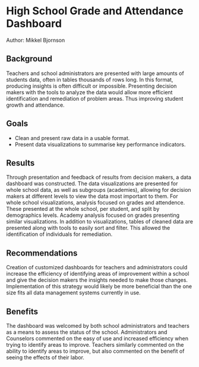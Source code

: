 # High School Grade and Attendance Dashboard
Author: Mikkel Bjornson

## Background
Teachers and school administrators are presented with large amounts of students data, often in tables thousands of rows long. In this format, producing insights is often difficult or impossible. Presenting decision makers with the tools to analyze the data would allow more efficient identification and remediation of problem areas. Thus improving student growth and attendance. 
## Goals
-	Clean and present raw data in a usable format.
-	Present data visualizations to summarise key performance indicators. 
## Results
Through presentation and feedback of results from decision makers, a data dashboard was constructed. The data visualizations are presented for whole school data, as well as subgroups (academies), allowing for decision makers at different levels to view the data most important to them. For whole school visualizations, analysis focused on grades and attendence. These presented at the whole school, per student, and split by demographics levels. Academy analysis focused on grades presenting similar visualizations. In addition to visualizations, tables of cleaned data are presented along with tools to easily sort and filter. This allowed the identification of individuals for remediation. 
## Recommendations 
Creation of customized dashboards for teachers and administrators could increase the efficiency of identifying areas of improvement within a school and give the decision makers the insights needed to make those changes. Implementation of this strategy would likely be more beneficial than the one size fits all data management systems currently in use. 
## Benefits
The dashboard was welcomed by both school administrators and teachers as a means to assess the status of the school. Administrators and Counselors commented on the easy of use and increased efficiency when trying to identify areas to improve. Teachers similarly commented on the ability to identify areas to improve, but also commented on the benefit of seeing the effects of their labor.  
